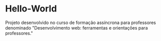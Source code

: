 # Hello-World
Projeto desenvolvido no curso de formação assíncrona para professores denominado "Desenvolvimento web: ferramentas e orientações para professores."